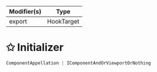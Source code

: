 | Modifier(s)                            | Type                     |
|----------------------------------------|--------------------------|
| export | HookTarget |

# &#10025; Initializer

```ts
ComponentAppellation | IComponentAndOrViewportOrNothing
```